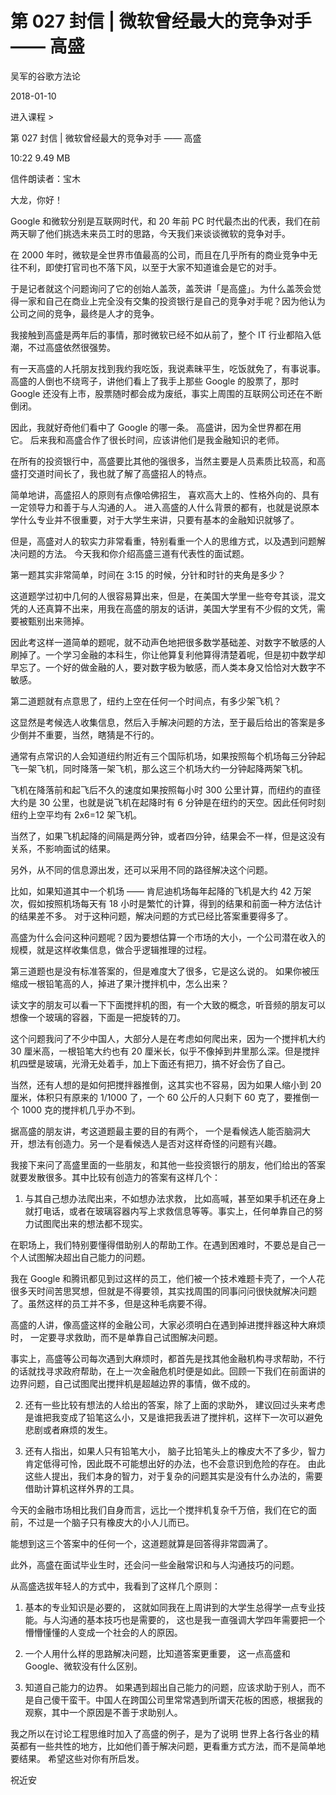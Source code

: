 # 第 027 封信 | 微软曾经最大的竞争对手 —— 高盛

吴军的谷歌方法论

2018-01-10

进入课程 >

第 027 封信 | 微软曾经最大的竞争对手 —— 高盛

10:22 9.49 MB

信件朗读者：宝木

大龙，你好！

Google 和微软分别是互联网时代，和 20 年前 PC 时代最杰出的代表，我们在前两天聊了他们挑选未来员工时的思路，今天我们来谈谈微软的竞争对手。

在 2000 年时，微软是全世界市值最高的公司，而且在几乎所有的商业竞争中无往不利，即使打官司也不落下风，以至于大家不知道谁会是它的对手。

于是记者就这个问题询问了它的创始人盖茨，盖茨讲「是高盛」。为什么盖茨会觉得一家和自己在商业上完全没有交集的投资银行是自己的竞争对手呢？因为他认为公司之间的竞争，最终是人才的竞争。

我接触到高盛是两年后的事情，那时微软已经不如从前了，整个 IT 行业都陷入低潮，不过高盛依然很强势。

有一天高盛的人托朋友找到我约我吃饭，我说素昧平生，吃饭就免了，有事说事。高盛的人倒也不绕弯子，讲他们看上了我手上那些 Google 的股票了，那时 Google 还没有上市，股票随时都会成为废纸，事实上周围的互联网公司还在不断倒闭。

因此，我就好奇他们看中了 Google 的哪一条。 高盛讲，因为全世界都在用它。 后来我和高盛合作了很长时间，应该讲他们是我金融知识的老师。

在所有的投资银行中，高盛要比其他的强很多，当然主要是人员素质比较高，和高盛打交道时间长了，我也就了解了高盛招人的特点。

简单地讲，高盛招人的原则有点像哈佛招生， 喜欢高大上的、性格外向的、具有一定领导力和善于与人沟通的人。 进入高盛的人什么背景的都有，也就是说原本学什么专业并不很重要，对于大学生来讲，只要有基本的金融知识就够了。

但是，高盛对人的软实力非常看重，特别看重一个人的思维方式，以及遇到问题解决问题的方法。 今天我和你介绍高盛三道有代表性的面试题。

第一题其实非常简单，时间在 3:15 的时候，分针和时针的夹角是多少？

这道题学过初中几何的人很容易算出来，但是，在美国大学里一些夸夸其谈，混文凭的人还真算不出来，用我在高盛的朋友的话讲，美国大学里有不少假的文凭，需要被甄别出来筛掉。

因此考这样一道简单的题呢，就不动声色地把很多数学基础差、对数字不敏感的人刷掉了。一个学习金融的本科生，你让他算复利他算得清楚着呢，但是初中数学却早忘了。一个好的做金融的人，要对数字极为敏感，而人类本身又恰恰对大数字不敏感。

第二道题就有点意思了，纽约上空在任何一个时间点，有多少架飞机？

这显然是考候选人收集信息，然后入手解决问题的方法，至于最后给出的答案是多少倒并不重要，当然，瞎猜是不行的。

通常有点常识的人会知道纽约附近有三个国际机场，如果按照每个机场每三分钟起飞一架飞机，同时降落一架飞机，那么这三个机场大约一分钟起降两架飞机。

飞机在降落前和起飞后不久的速度如果按照每小时 300 公里计算，而纽约的直径大约是 30 公里，也就是说飞机在起降时有 6 分钟是在纽约的天空。因此任何时刻纽约上空平均有 2x6=12 架飞机。

当然了，如果飞机起降的间隔是两分钟，或者四分钟，结果会不一样，但是这没有关系，不影响面试的结果。

另外，从不同的信息源出发，还可以采用不同的路径解决这个问题。

比如，如果知道其中一个机场 —— 肯尼迪机场每年起降的飞机是大约 42 万架次，假如按照机场每天有 18 小时是繁忙的计算，得到的结果和前面一种方法估计的结果差不多。 对于这种问题，解决问题的方式已经比答案重要得多了。

高盛为什么会问这种问题呢？因为要想估算一个市场的大小，一个公司潜在收入的规模，就是这样收集信息，做合乎逻辑推理的过程。

第三道题也是没有标准答案的，但是难度大了很多，它是这么说的。 如果你被压缩成一根铅笔高的人，掉进了果汁搅拌机中，怎么出来？

读文字的朋友可以看一下下面搅拌机的图，有一个大致的概念，听音频的朋友可以想像一个玻璃的容器，下面是一把旋转的刀。

这个问题我问了不少中国人，大部分人是在考虑如何爬出来，因为一个搅拌机大约 30 厘米高，一根铅笔大约也有 20 厘米长，似乎不像掉到井里那么深。但是搅拌机四壁是玻璃，光滑无处着手，加上下面还有把刀，搞不好会伤了自己。

当然，还有人想的是如何把搅拌器推倒，这其实也不容易，因为如果人缩小到 20 厘米，体积只有原来的 1/1000 了，一个 60 公斤的人只剩下 60 克了，要推倒一个 1000 克的搅拌机几乎办不到。

据高盛的朋友讲，考这道题最主要的目的有两个， 一个是看候选人能否脑洞大开，想法有创造力。另一个是看候选人是否对这样奇怪的问题有兴趣。

我接下来问了高盛里面的一些朋友，和其他一些投资银行的朋友，他们给出的答案就要发散很多。其中比较有创造力的答案有这样几个：

1. 与其自己想办法爬出来，不如想办法求救， 比如高喊，甚至如果手机还在身上就打电话，或者在玻璃容器内写上求救信息等等。事实上，任何单靠自己的努力试图爬出来的想法都不现实。

在职场上，我们特别要懂得借助别人的帮助工作。在遇到困难时，不要总是自己一个人试图解决超出自己能力的问题。

我在 Google 和腾讯都见到过这样的员工，他们被一个技术难题卡壳了，一个人花很多天时间苦思冥想，但就是不得要领，其实找周围的同事问问很快就解决问题了。虽然这样的员工并不多，但是这种毛病要不得。

高盛的人讲，像高盛这样的金融公司，大家必须明白在遇到掉进搅拌器这种大麻烦时， 一定要寻求救助，而不是单靠自己试图解决问题。

事实上，高盛等公司每次遇到大麻烦时，都首先是找其他金融机构寻求帮助，不行的话就找寻求政府帮助，在上一次金融危机时便是如此。回顾一下我们在前面讲的边界问题，自己试图爬出搅拌机是超越边界的事情，做不成的。

2. 还有一些比较有想法的人给出的答案，除了上面的求助外， 建议回过头来考虑是谁把我变成了铅笔这么小，又是谁把我丢进了搅拌机，这样下一次可以避免悲剧或者麻烦的发生。

3. 还有人指出，如果人只有铅笔大小， 脑子比铅笔头上的橡皮大不了多少，智力肯定低得可怜，因此既不可能想出好的办法，也不会意识到危险的存在。 由此这些人提出，我们本身的智力，对于复杂的问题其实是没有什么办法的，需要借助计算机这样外界的工具。

今天的金融市场相比我们自身而言，远比一个搅拌机复杂千万倍，我们在它的面前，不过是一个脑子只有橡皮大的小人儿而已。

能想到这三个答案中的任何一个，这道题就算是回答得非常圆满了。

此外，高盛在面试毕业生时，还会问一些金融常识和与人沟通技巧的问题。

从高盛选拔年轻人的方式中，我看到了这样几个原则：

1. 基本的专业知识是必要的， 这就如同我在上周讲到的大学生总得学一点专业技能。与人沟通的基本技巧也是需要的， 这也是我一直强调大学四年需要把一个懵懵懂懂的人变成一个社会的人的原因。

2. 一个人用什么样的思路解决问题，比知道答案更重要， 这一点高盛和 Google、微软没有什么区别。

3. 知道自己能力的边界。 如果遇到超出自己能力的问题，应该求助于别人，而不是自己傻干蛮干。中国人在跨国公司里常常遇到所谓天花板的困惑，根据我的观察，其中一个原因是不善于求助别人。

我之所以在讨论工程思维时加入了高盛的例子，是为了说明 世界上各行各业的精英都有一些共性的地方，比如他们善于解决问题，更看重方式方法，而不是简单地要结果。 希望这些对你有所启发。

祝近安

